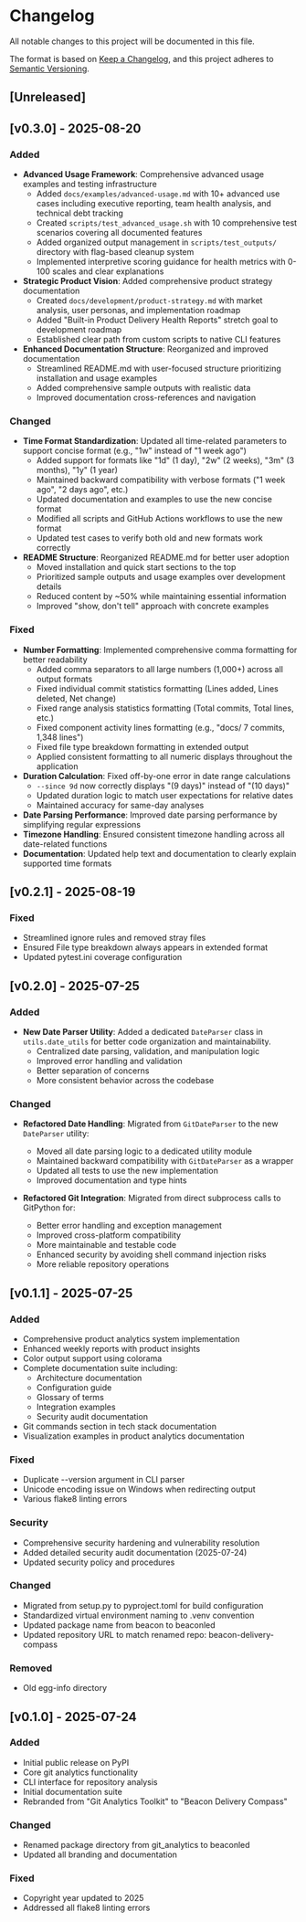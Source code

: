 # Changelog

All notable changes to this project will be documented in this file.

The format is based on [Keep a Changelog](https://keepachangelog.com/en/1.0.0/),
and this project adheres to [Semantic Versioning](https://semver.org/spec/v2.0.0.html).

## [Unreleased]

## [v0.3.0] - 2025-08-20

### Added
- **Advanced Usage Framework**: Comprehensive advanced usage examples and testing infrastructure
  - Added `docs/examples/advanced-usage.md` with 10+ advanced use cases including executive reporting, team health analysis, and technical debt tracking
  - Created `scripts/test_advanced_usage.sh` with 10 comprehensive test scenarios covering all documented features
  - Added organized output management in `scripts/test_outputs/` directory with flag-based cleanup system
  - Implemented interpretive scoring guidance for health metrics with 0-100 scales and clear explanations
- **Strategic Product Vision**: Added comprehensive product strategy documentation
  - Created `docs/development/product-strategy.md` with market analysis, user personas, and implementation roadmap
  - Added "Built-in Product Delivery Health Reports" stretch goal to development roadmap
  - Established clear path from custom scripts to native CLI features
- **Enhanced Documentation Structure**: Reorganized and improved documentation
  - Streamlined README.md with user-focused structure prioritizing installation and usage examples
  - Added comprehensive sample outputs with realistic data
  - Improved documentation cross-references and navigation

### Changed
- **Time Format Standardization**: Updated all time-related parameters to support concise format (e.g., "1w" instead of "1 week ago")
  - Added support for formats like "1d" (1 day), "2w" (2 weeks), "3m" (3 months), "1y" (1 year)
  - Maintained backward compatibility with verbose formats ("1 week ago", "2 days ago", etc.)
  - Updated documentation and examples to use the new concise format
  - Modified all scripts and GitHub Actions workflows to use the new format
  - Updated test cases to verify both old and new formats work correctly
- **README Structure**: Reorganized README.md for better user adoption
  - Moved installation and quick start sections to the top
  - Prioritized sample outputs and usage examples over development details
  - Reduced content by ~50% while maintaining essential information
  - Improved "show, don't tell" approach with concrete examples

### Fixed
- **Number Formatting**: Implemented comprehensive comma formatting for better readability
  - Added comma separators to all large numbers (1,000+) across all output formats
  - Fixed individual commit statistics formatting (Lines added, Lines deleted, Net change)
  - Fixed range analysis statistics formatting (Total commits, Total lines, etc.)
  - Fixed component activity lines formatting (e.g., "docs/ 7 commits, 1,348 lines")
  - Fixed file type breakdown formatting in extended output
  - Applied consistent formatting to all numeric displays throughout the application
- **Duration Calculation**: Fixed off-by-one error in date range calculations
  - `--since 9d` now correctly displays "(9 days)" instead of "(10 days)"
  - Updated duration logic to match user expectations for relative dates
  - Maintained accuracy for same-day analyses
- **Date Parsing Performance**: Improved date parsing performance by simplifying regular expressions
- **Timezone Handling**: Ensured consistent timezone handling across all date-related functions
- **Documentation**: Updated help text and documentation to clearly explain supported time formats

## [v0.2.1] - 2025-08-19

### Fixed
- Streamlined ignore rules and removed stray files
- Ensured File type breakdown always appears in extended format
- Updated pytest.ini coverage configuration

## [v0.2.0] - 2025-07-25
### Added
- **New Date Parser Utility**: Added a dedicated `DateParser` class in `utils.date_utils` for better code organization and maintainability.
  - Centralized date parsing, validation, and manipulation logic
  - Improved error handling and validation
  - Better separation of concerns
  - More consistent behavior across the codebase

### Changed
- **Refactored Date Handling**: Migrated from `GitDateParser` to the new `DateParser` utility:
  - Moved all date parsing logic to a dedicated utility module
  - Maintained backward compatibility with `GitDateParser` as a wrapper
  - Updated all tests to use the new implementation
  - Improved documentation and type hints

- **Refactored Git Integration**: Migrated from direct subprocess calls to GitPython for:
  - Better error handling and exception management
  - Improved cross-platform compatibility
  - More maintainable and testable code
  - Enhanced security by avoiding shell command injection risks
  - More reliable repository operations

## [v0.1.1] - 2025-07-25

### Added
- Comprehensive product analytics system implementation
- Enhanced weekly reports with product insights
- Color output support using colorama
- Complete documentation suite including:
  - Architecture documentation
  - Configuration guide
  - Glossary of terms
  - Integration examples
  - Security audit documentation
- Git commands section in tech stack documentation
- Visualization examples in product analytics documentation

### Fixed
- Duplicate --version argument in CLI parser
- Unicode encoding issue on Windows when redirecting output
- Various flake8 linting errors

### Security
- Comprehensive security hardening and vulnerability resolution
- Added detailed security audit documentation (2025-07-24)
- Updated security policy and procedures

### Changed
- Migrated from setup.py to pyproject.toml for build configuration
- Standardized virtual environment naming to .venv convention
- Updated package name from beacon to beaconled
- Updated repository URL to match renamed repo: beacon-delivery-compass

### Removed
- Old egg-info directory

## [v0.1.0] - 2025-07-24

### Added
- Initial public release on PyPI
- Core git analytics functionality
- CLI interface for repository analysis
- Initial documentation suite
- Rebranded from "Git Analytics Toolkit" to "Beacon Delivery Compass"

### Changed
- Renamed package directory from git_analytics to beaconled
- Updated all branding and documentation

### Fixed
- Copyright year updated to 2025
- Addressed all flake8 linting errors
